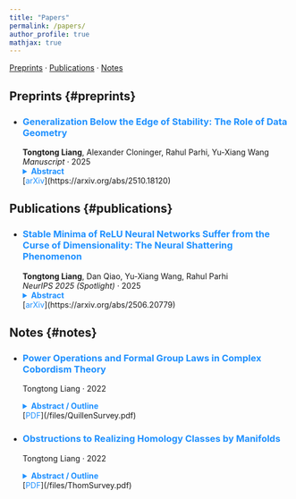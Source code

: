 ```yaml
---
title: "Papers"
permalink: /papers/
author_profile: true
mathjax: true
---
```


[Preprints](#preprints) · [Publications](#publications) · [Notes](#notes)

## Preprints {#preprints}

- ### <span style="color:#1E90FF; font-weight:bold;">Generalization Below the Edge of Stability: The Role of Data Geometry</span>  
  **Tongtong Liang**, Alexander Cloninger, Rahul Parhi, Yu-Xiang Wang  
  *Manuscript* · 2025  
  <details>
    <summary style="font-weight:bold; color:#1E90FF; cursor:pointer;">Abstract</summary>
    <p>
      Understanding generalization in overparameterized neural networks hinges on the interplay between data geometry, neural architecture, and training dynamics. This paper gives theoretical results for overparameterized two-layer ReLU networks trained below the edge of stability. For mixtures of low-dimensional balls, we obtain bounds that adapt to intrinsic dimension; for isotropic distributions concentrating toward the sphere, we show rates deteriorate with concentration. The unifying principle is that when data are harder to “shatter” relative to ReLU thresholds, gradient descent learns shared structure and generalizes; near-spherical data encourage memorization.
    </p>
  </details>  
  [<span style="color:#1E90FF;">arXiv</span>](https://arxiv.org/abs/2510.18120)

## Publications {#publications}

- ### <span style="color:#1E90FF; font-weight:bold;">Stable Minima of ReLU Neural Networks Suffer from the Curse of Dimensionality: The Neural Shattering Phenomenon</span>  
  **Tongtong Liang**, Dan Qiao, Yu-Xiang Wang, Rahul Parhi  
  *NeurIPS 2025 (Spotlight)* · 2025  
  <details>
    <summary style="font-weight:bold; color:#1E90FF; cursor:pointer;">Abstract</summary>
    <p>
      We study the implicit bias of flatness/low curvature and its effects on generalization for two-layer ReLU networks with multivariate inputs. For (1) generalization gap at flat solutions and (2) MSE of stable minima in nonparametric estimation, we prove upper/lower bounds showing rates necessarily deteriorate exponentially with input dimension. A packing construction with boundary-localized ReLU neurons explains how flat solutions can “shatter” with rare activations and large weights, yielding poor high-dimensional performance; simulations corroborate the theory.
    </p>
  </details>  
  [<span style="color:#1E90FF;">arXiv</span>](https://arxiv.org/abs/2506.20779)

## Notes {#notes}

- ### <span style="color:#1E90FF; font-weight:bold;">Power Operations and Formal Group Laws in Complex Cobordism Theory</span>  
  Tongtong Liang · 2022  
  <details>
    <summary style="font-weight:bold; color:#1E90FF; cursor:pointer;">Abstract / Outline</summary>
    <p>
      A survey of Quillen’s approach to complex cobordism, emphasizing how power operations and Landweber–Novikov operations govern the formal group law of \(MU\). It sketches a Riemann–Roch–type formula with fixed-point localization, a homotopical construction via an \(H^\infty\) structure on \(MU\), and a promotion of a lemma of Rudyak from mod-2 to mod-\(p\).
    </p>
  </details>  
  [<span style="color:#1E90FF;">PDF</span>](/files/QuillenSurvey.pdf)

- ### <span style="color:#1E90FF; font-weight:bold;">Obstructions to Realizing Homology Classes by Manifolds</span>  
  Tongtong Liang · 2022  
  <details>
    <summary style="font-weight:bold; color:#1E90FF; cursor:pointer;">Abstract / Outline</summary>
    <p>
      A survey of Thom’s solution to the Steenrod problem: realizing \(H_k(X)\) classes by submanifolds via a lifting problem \(X\to MO(k)\) (or \(MSO(k)\)). It develops \(H^\*(MO(k))\) with Steenrod action, uses Wu’s formula and admissible Sq-bases, applies Whitehead’s theorem to identify the relevant truncations, and derives the dimension bound \(k\le n/2\) and the unoriented case for finite polyhedra.
    </p>
  </details>  
  [<span style="color:#1E90FF;">PDF</span>](/files/ThomSurvey.pdf)
